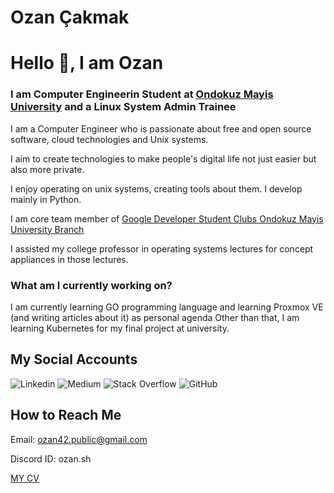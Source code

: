 # Ozan Çakmak
Hello 👋, I am Ozan
==================


### I am Computer Engineerin Student at [Ondokuz Mayis University](https://bil-muhendislik.omu.edu.tr/en) and a Linux System Admin Trainee


I am a Computer Engineer who is passionate about free and open source software, cloud technologies and Unix systems.  

 I aim to create technologies to make people's digital life not just easier but also more private.  

 I enjoy operating on unix systems, creating tools about them. I develop mainly in Python.  

 I am core team member of [Google Developer Student Clubs Ondokuz Mayis University Branch](https://gdsc.community.dev/ondokuz-mayis-university/)  

 I assisted my college professor in operating systems lectures for concept appliances in those lectures. 
 


###  What am I currently working on?



 I am currently learning GO programming language and learning Proxmox VE (and writing articles about it) as personal agenda
 Other than that, I am learning Kubernetes for my final project at university. 
 



My Social Accounts
------------------


![Linkedin](https://www.linkedin.com/in/ozancakmakirl/)
![Medium](https://medium.com/@ozansh-bak)
![Stack Overflow](https://stackoverflow.com/users/22940529/ozan)
![GitHub](https://github.com/ozansh)



How to Reach Me
---------------

Email: ozan42.public@gmail.com

Discord ID: ozan.sh


[MY CV](/assets/cv/ozancakmak_CV_TR.docx.pdf)
